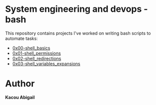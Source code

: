# System engineering and devops - bash
This repository contains projects I've worked on writing bash scripts to automate tasks:
- [0x00-shell_basics](https://github.com/Gail07/alx-system_engineering-devops/tree/master/0x00-shell_basics)
- [0x01-shell_permissions](https://github.com/Gail07/alx-system_engineering-devops/tree/master/0x01-shell_permissions)
- [0x02-shell_redirections](https://github.com/Gail07/alx-system_engineering-devops/tree/master/0x02-shell_redirections)
- [0x03-shell_variables_expansions](https://github.com/Gail07/alx-system_engineering-devops/tree/master/0x03-shell_variables_expansions)

# Author

**Kacou Abigail**
